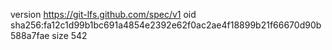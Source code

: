 version https://git-lfs.github.com/spec/v1
oid sha256:fa12c1d99b1bc691a4854e2392e62f0ac2ae4f18899b21f66670d90b588a7fae
size 542
